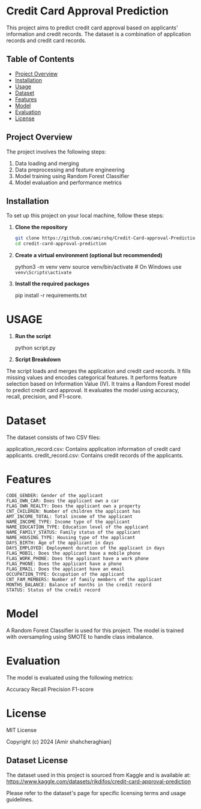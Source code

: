 # Credit Card Approval Prediction

This project aims to predict credit card approval based on applicants' information and credit records. The dataset is a combination of application records and credit card records.

## Table of Contents
- [Project Overview](#project-overview)
- [Installation](#installation)
- [Usage](#usage)
- [Dataset](#dataset)
- [Features](#features)
- [Model](#model)
- [Evaluation](#evaluation)
- [License](#license)

## Project Overview
The project involves the following steps:
1. Data loading and merging
2. Data preprocessing and feature engineering
3. Model training using Random Forest Classifier
4. Model evaluation and performance metrics

## Installation

To set up this project on your local machine, follow these steps:

1. **Clone the repository**
   ```bash
   git clone https://github.com/amirshq/Credit-Card-approval-Prediction.git
   cd credit-card-approval-prediction

2. **Create a virtual environment (optional but recommended)** 
    
    python3 -m venv venv
    source venv/bin/activate  # On Windows use `venv\Scripts\activate`

3. **Install the required packages**
    
    pip install -r requirements.txt

# USAGE 
1. **Run the script**
    
    python script.py

2. **Script Breakdown**

The script loads and merges the application and credit card records.
It fills missing values and encodes categorical features.
It performs feature selection based on Information Value (IV).
It trains a Random Forest model to predict credit card approval.
It evaluates the model using accuracy, recall, precision, and F1-score.
# Dataset
The dataset consists of two CSV files:

application_record.csv: Contains application information of credit card applicants.
credit_record.csv: Contains credit records of the applicants.

# Features
    CODE_GENDER: Gender of the applicant
    FLAG_OWN_CAR: Does the applicant own a car
    FLAG_OWN_REALTY: Does the applicant own a property
    CNT_CHILDREN: Number of children the applicant has
    AMT_INCOME_TOTAL: Total income of the applicant
    NAME_INCOME_TYPE: Income type of the applicant
    NAME_EDUCATION_TYPE: Education level of the applicant
    NAME_FAMILY_STATUS: Family status of the applicant
    NAME_HOUSING_TYPE: Housing type of the applicant
    DAYS_BIRTH: Age of the applicant in days
    DAYS_EMPLOYED: Employment duration of the applicant in days
    FLAG_MOBIL: Does the applicant have a mobile phone
    FLAG_WORK_PHONE: Does the applicant have a work phone
    FLAG_PHONE: Does the applicant have a phone
    FLAG_EMAIL: Does the applicant have an email
    OCCUPATION_TYPE: Occupation of the applicant
    CNT_FAM_MEMBERS: Number of family members of the applicant
    MONTHS_BALANCE: Balance of months in the credit record
    STATUS: Status of the credit record

# Model
A Random Forest Classifier is used for this project. The model is trained with oversampling using SMOTE to handle class imbalance.

# Evaluation
The model is evaluated using the following metrics:

Accuracy
Recall
Precision
F1-score

# License
MIT License

Copyright (c) 2024 [Amir shahcheraghian]

## Dataset License

The dataset used in this project is sourced from Kaggle and is available at:
https://www.kaggle.com/datasets/rikdifos/credit-card-approval-prediction

Please refer to the dataset's page for specific licensing terms and usage guidelines.
